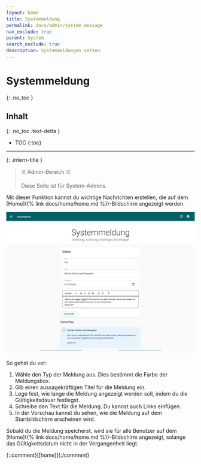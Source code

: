 ```yaml
---
layout: home
title: Systemmeldung
permalink: docs/admin/system_message
nav_exclude: true
parent: System
search_exclude: true
description: Systemmeldungen setzen
---
```

# Systemmeldung

{: .no_toc }

## Inhalt
{: .no_toc .text-delta }

- TOC
{:toc}

---

{: .intern-title }

> ☠️ Admin-Bereich ☠️
>
>Diese Seite ist für System-Admins.


Mit dieser Funktion kannst du wichtige Nachrichten erstellen, die auf dem [Home]({% link docs/home/home.md %})-Bildschirm angezeigt werden.

![Systemmeldung setzen](https://github.com/chuchipirat/chuchipirat.github.io/blob/main/docs/admin/_images/systemMessage.png?raw=true)

So gehst du vor:

1. Wähle den Typ der Meldung aus. Dies bestimmt die Farbe der Meldungsbox.
2. Gib einen aussagekräftigen Titel für die Meldung ein.
3. Lege fest, wie lange die Meldung angezeigt werden soll, indem du die Gültigkeitsdauer festlegst.
4. Schreibe den Text für die Meldung. Du kannst auch Links einfügen.
5. In der Vorschau kannst du sehen, wie die Meldung auf dem Startbildschirm erscheinen wird.

Sobald du die Meldung speicherst, wird sie für alle Benutzer auf dem [Home]({% link docs/home/home.md %})-Bildschirm angezeigt, solange das Gültigkeitsdatum nicht in der Vergangenheit liegt.

  {::comment}[[home]]{:/comment}